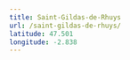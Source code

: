 ```yaml
---
title: Saint-Gildas-de-Rhuys
url: /saint-gildas-de-rhuys/
latitude: 47.501
longitude: -2.838
---
```

